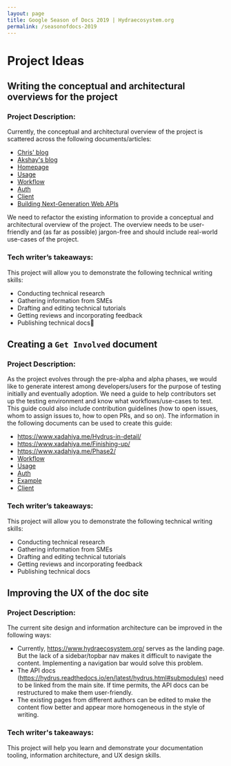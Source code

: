 ```yaml
---
layout: page
title: Google Season of Docs 2019 | Hydraecosystem.org
permalink: /seasonofdocs-2019
---
```


# Project Ideas

## Writing the conceptual and architectural overviews for the project

### Project Description:

Currently, the conceptual and architectural overview of the project is scattered across the following documents/articles:

- [Chris' blog](https://gsocchrizandr.wordpress.com/the-book-of-hydrus/)
- [Akshay's blog](https://www.xadahiya.me/Hydrus-in-detail/)
- [Homepage](https://www.hydraecosystem.org/00-Home)
- [Usage](https://www.hydraecosystem.org/01-Usage)
- [Workflow](https://www.hydraecosystem.org/Workflow)
- [Auth](https://www.hydraecosystem.org/Auth)
- [Client](https://www.hydraecosystem.org/heracles_explained)
- [Building Next-Generation Web APIs](https://youtu.be/tRTD2W4W8G4)

We need to refactor the existing information to provide a conceptual and architectural overview of the project. The overview needs to be user-friendly and (as far as possible) jargon-free and should include real-world use-cases of the project. 

### Tech writer’s takeaways:

This project will allow you to demonstrate the following technical writing skills:

- Conducting technical research
- Gathering information from SMEs
- Drafting and editing technical tutorials
- Getting reviews and incorporating feedback
- Publishing technical docs


## Creating a `Get Involved` document

### Project Description:

As the project evolves through the pre-alpha and alpha phases, we would like to generate interest among developers/users for the purpose of testing initially and eventually adoption. We need a guide to help contributors set up the testing environment and know what workflows/use-cases to test. This guide could also include contribution guidelines (how to open issues, whom to assign issues to, how to open PRs, and so on).
The information in the following documents can be used to create this guide:

- https://www.xadahiya.me/Hydrus-in-detail/
- https://www.xadahiya.me/Finishing-up/
- https://www.xadahiya.me/Phase2/
- [Workflow](https://www.hydraecosystem.org/Workflow)
- [Usage](https://www.hydraecosystem.org/01-Usage)
- [Auth](https://www.hydraecosystem.org/Auth)
- [Example](https://www.hydraecosystem.org/Example)
- [Client](https://www.hydraecosystem.org/heracles_explained)

### Tech writer’s takeaways:

This project will allow you to demonstrate the following technical writing skills:

- Conducting technical research
- Gathering information from SMEs
- Drafting and editing technical tutorials
- Getting reviews and incorporating feedback
- Publishing technical docs

## Improving the UX of the doc site 

### Project Description:

The current site design and information architecture can be improved in the following ways:

- Currently, https://www.hydraecosystem.org/ serves as the landing page. But the lack of a sidebar/topbar nav makes it difficult to navigate the content. Implementing a navigation bar would solve this problem.
- The API docs (https://hydrus.readthedocs.io/en/latest/hydrus.html#submodules) need to be linked from the main site. If time permits, the API docs can be restructured to make them user-friendly.
- The existing pages from different authors can be edited to make the content flow better and appear more homogeneous in the style of writing. 

### Tech writer's takeaways:
This project will help you learn and demonstrate your documentation tooling, information architecture, and UX design skills. 
